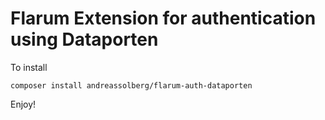 # Flarum Extension for authentication using Dataporten


To install

	composer install andreassolberg/flarum-auth-dataporten

Enjoy!


